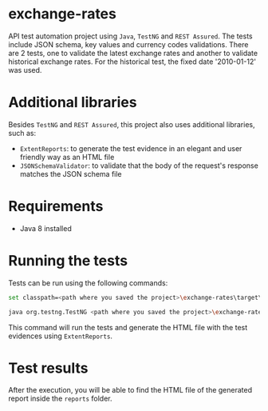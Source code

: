 # exchange-rates
API test automation project using `Java`, `TestNG` and `REST Assured`. The tests include JSON schema, key values and currency codes validations. There are 2 tests, one to validate the latest exchange rates and another to validate historical exchange rates. For the historical test, the fixed date '2010-01-12' was used.

# Additional libraries
Besides `TestNG` and `REST Assured`, this project also uses additional libraries, such as:
* `ExtentReports`: to generate the test evidence in an elegant and user friendly way as an HTML file
* `JSONSchemaValidator`: to validate that the body of the request's response matches the JSON schema file

# Requirements
* Java 8 installed

# Running the tests
Tests can be run using the following commands:
```bash
set classpath=<path where you saved the project>\exchange-rates\target\test-classes;<path where you saved the project>\exchange-rates\target\dependency\*
```
```bash
java org.testng.TestNG <path where you saved the project>\exchange-rates\testng.xml 
```
This command will run the tests and generate the HTML file with the test evidences using `ExtentReports`.

# Test results
After the execution, you will be able to find the HTML file of the generated report inside the `reports` folder.